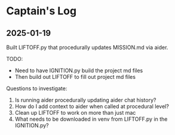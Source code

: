 # Captain's Log

## 2025-01-19

Built LIFTOFF.py that procedurally updates MISSION.md via aider. 

TODO:
- Need to have IGNITION.py build the project md files
- Then build out LIFTOFF to fill out project md files

Questions to investigate:
1. Is running aider procedurally updating aider chat history?
2. How do I add context to aider when called at procedural level?
3. Clean up LIFTOFF to work on more than just mac
4. What needs to be downloaded in venv from LIFTOFF.py in the IGNITION.py?
